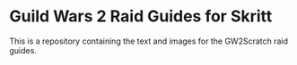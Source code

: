 # Guild Wars 2 Raid Guides for Skritt

This is a repository containing the text and images for the GW2Scratch raid guides.
